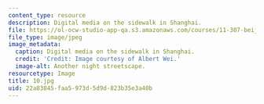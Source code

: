 ```yaml
---
content_type: resource
description: Digital media on the sidewalk in Shanghai.
file: https://ol-ocw-studio-app-qa.s3.amazonaws.com/courses/11-307-beijing-urban-design-studio-summer-2006/22a83845faa5973d5d9d823b35e3a40b_11.jpg
file_type: image/jpeg
image_metadata:
  caption: Digital media on the sidewalk in Shanghai.
  credit: 'Credit: Image courtesy of Albert Wei.'
  image-alt: Another night streetscape.
resourcetype: Image
title: 10.jpg
uid: 22a83845-faa5-973d-5d9d-823b35e3a40b
---
```

